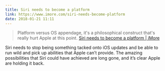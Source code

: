 ```yaml
---
title: Siri needs to become a platform
link: https://www.imore.com/siri-needs-become-platform
date: 2018-01-21 11:11
---
```

> Platform versus OS appendage, it's a philosophical construct that's really hurt Apple at this point.
[Siri needs to become a platform | iMore](https://www.imore.com/siri-needs-become-platform?amp&__twitter_impression=true)

Siri needs to stop being something tacked onto iOS updates and be able to run wild and pick up abilities that Apple can’t provide. The amazing possibilities that Siri could have achieved are long gone, and it’s clear Apple are holding it back. 
